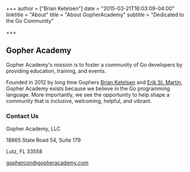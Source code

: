 +++
author = ["Brian Ketelsen"]
date = "2015-03-21T16:03:09-04:00"
linktitle = "About"
title = "About GopherAcademy"
subtitle = "Dedicated to the Go Community"

+++


## Gopher Academy
Gopher Academy's mission is to foster a community of Go developers by providing education, training, and events.

Founded in 2012 by long time Gophers [Brian Ketelsen](https://twitter.com/bketelsen) and [Erik St. Martin](https://twitter.com/erikstmartin), Gopher Academy exists because we believe in the Go programming language. More importantly, we see the opportunity to help shape a community that is inclusive, welcoming, helpful, and vibrant.

### Contact Us
Gopher Academy, LLC

18865 State Road 54, Suite 179 

Lutz, FL 33558

[gophercon@gopheracademy.com](mailto:gophercon@gopheracademy.com)
